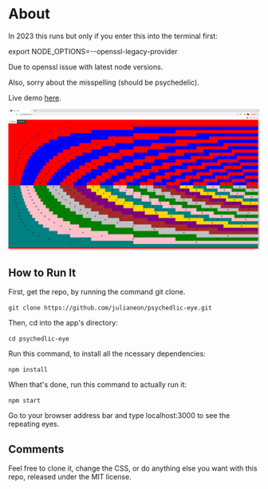 # About

In 2023 this runs but only if you enter this into the terminal first:

export NODE_OPTIONS=--openssl-legacy-provider

Due to openssl issue with latest node versions.

Also, sorry about the misspelling (should be psychedelic). 

Live demo [here](http://psychedelic-eye.s3-website-us-east-1.amazonaws.com/).

![pyschedelic eyes](./public/psychedelic_eyes.png)

## How to Run It

First, get the repo, by running the command git clone.

`git clone https://github.com/julianeon/psychedlic-eye.git`

Then, cd into the app's directory:

`cd psychedlic-eye`

Run this command, to install all the ncessary dependencies:

`npm install`

When that's done, run this command to actually run it:

`npm start`

Go to your browser address bar and type localhost:3000 to see the repeating eyes.

## Comments

Feel free to clone it, change the CSS, or do anything else you want with this repo, released under the MIT license.
